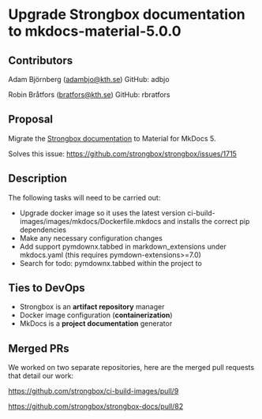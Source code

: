 # Upgrade Strongbox documentation to mkdocs-material-5.0.0

## Contributors

Adam Björnberg (adambjo@kth.se)
GitHub: adbjo

Robin Bråtfors (bratfors@kth.se)
GitHub: rbratfors


## Proposal

Migrate the [Strongbox documentation](https://strongbox.github.io/) to Material for MkDocs 5.

Solves this issue: https://github.com/strongbox/strongbox/issues/1715 

## Description

The following tasks will need to be carried out:

- Upgrade docker image so it uses the latest version ci-build-images/images/mkdocs/Dockerfile.mkdocs and installs the correct pip dependencies
- Make any necessary configuration changes
- Add support pymdownx.tabbed in markdown_extensions under mkdocs.yaml (this requires pymdown-extensions>=7.0)
- Search for todo: pymdownx.tabbed within the project to

## Ties to DevOps

- Strongbox is an **artifact repository** manager
- Docker image configuration (**containerization**)
- MkDocs is a **project documentation** generator

## Merged PRs
We worked on two separate repositories, here are the merged pull requests that detail our work:

https://github.com/strongbox/ci-build-images/pull/9

https://github.com/strongbox/strongbox-docs/pull/82
